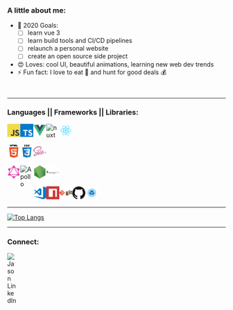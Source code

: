 ### A little about me:
- 🥅 2020 Goals: 
  - [ ] learn vue 3
  - [ ] learn build tools and CI/CD pipelines
  - [ ] relaunch a personal website
  - [ ] create an open source side project
- 😍 Loves: cool UI, beautiful animations, learning new web dev trends
- ⚡ Fun fact: I love to eat 🍣 and hunt for good deals 💰
<br/>

---

### Languages || Frameworks || Libraries:

[<img align="left" alt="JavaScript" width="30px" src="https://raw.githubusercontent.com/github/explore/80688e429a7d4ef2fca1e82350fe8e3517d3494d/topics/javascript/javascript.png" />][js-mdn]
[<img align="left" alt="Typescript" width="30px" src="https://raw.githubusercontent.com/github/explore/80688e429a7d4ef2fca1e82350fe8e3517d3494d/topics/typescript/typescript.png" />][typescript]
[<img align="left" alt="Vue" width="30px" src="https://raw.githubusercontent.com/github/explore/80688e429a7d4ef2fca1e82350fe8e3517d3494d/topics/vue/vue.png" />][vue2-doc]
[<img align="left" alt="nuxt" width="30px" src="https://nuxtjs.org/logos/nuxt-icon.png" />][nuxtjs]
[<img align="left" alt="React" width="30px" src="https://raw.githubusercontent.com/github/explore/80688e429a7d4ef2fca1e82350fe8e3517d3494d/topics/react/react.png" />][react-doc]

<br/><br/>

[<img align="left" alt="HTML5" width="30px" src="https://raw.githubusercontent.com/github/explore/80688e429a7d4ef2fca1e82350fe8e3517d3494d/topics/html/html.png" />][html-mdn]
[<img align="left" alt="CSS3" width="30px" src="https://raw.githubusercontent.com/github/explore/80688e429a7d4ef2fca1e82350fe8e3517d3494d/topics/css/css.png" />][css-mdn]
[<img align="left" alt="Sass" width="30px" src="https://raw.githubusercontent.com/github/explore/80688e429a7d4ef2fca1e82350fe8e3517d3494d/topics/sass/sass.png" />][sass-doc]

<br/><br/>

[<img align="left" alt="GraphQL" width="30px" src="https://raw.githubusercontent.com/github/explore/80688e429a7d4ef2fca1e82350fe8e3517d3494d/topics/graphql/graphql.png" />][graphql]
[<img align="left" alt="Apollo" width="30px" src="https://avatars0.githubusercontent.com/u/17189275?s=400&v=4" />][apollo]
[<img align="left" alt="Node.js" width="30px" src="https://raw.githubusercontent.com/github/explore/80688e429a7d4ef2fca1e82350fe8e3517d3494d/topics/nodejs/nodejs.png" />][node]
[<img align="left" alt="MongoDB" width="30px" src="https://raw.githubusercontent.com/github/explore/80688e429a7d4ef2fca1e82350fe8e3517d3494d/topics/mongodb/mongodb.png" />][mongodb]

<br/><br/>

[<img align="left" alt="Visual Studio Code" width="30px" src="https://raw.githubusercontent.com/github/explore/80688e429a7d4ef2fca1e82350fe8e3517d3494d/topics/visual-studio-code/visual-studio-code.png" />][visualStudioCode]
[<img align="left" alt="npm" width="30px" src="https://raw.githubusercontent.com/github/explore/78df643247d429f6cc873026c0622819ad797942/topics/npm/npm.png" />][npm]
[<img align="left" alt="Git" width="30px" src="https://raw.githubusercontent.com/github/explore/80688e429a7d4ef2fca1e82350fe8e3517d3494d/topics/git/git.png" />][git]
[<img align="left" alt="GitHub" width="30px" src="https://raw.githubusercontent.com/github/explore/78df643247d429f6cc873026c0622819ad797942/topics/github/github.png" />][github]
[<img align="left" alt="GitHub" width="30px" src="https://raw.githubusercontent.com/github/explore/78df643247d429f6cc873026c0622819ad797942/topics/webpack/webpack.png" />][github]

<br/><br/>

---

[![Top Langs](https://github-readme-stats.vercel.app/api/top-langs/?username=jasonkur&layout=compact&theme=prussian)](https://github.com/anuraghazra/github-readme-stats)

---
### Connect:
[<img align="left" alt="Jason LinkedIn" width="22px" src="https://cdn.jsdelivr.net/npm/simple-icons@v3/icons/linkedin.svg" />][linkedin]


[linkedin]: https://www.linkedin.com/in/jasonkur/
[visualStudioCode]: https://code.visualstudio.com/
[html-mdn]: https://developer.mozilla.org/en-US/docs/Web/HTML
[css-mdn]: https://developer.mozilla.org/en-US/docs/Web/CSS/Reference
[sass-doc]: https://sass-lang.com/documentation
[js-mdn]: https://developer.mozilla.org/en-US/docs/Web/JavaScript
[vue2-doc]: https://vuejs.org/v2/guide/
[react-doc]: https://reactjs.org/
[graphql]: https://graphql.org/
[node]: https://nodejs.org/en/
[mongodb]: https://www.mongodb.com/
[git]: https://git-scm.com/
[github]: https://github.com/
[typescript]: https://www.typescriptlang.org/
[npm]: https://www.npmjs.com/
[apollo]: https://www.apollographql.com/docs/react/
[nuxtjs]: https://nuxtjs.org/
